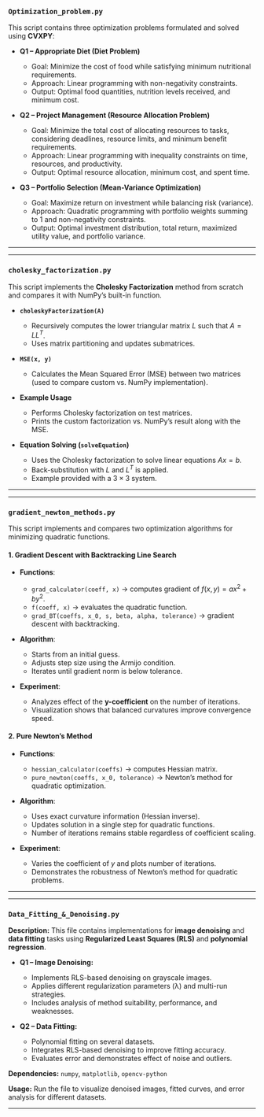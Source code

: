 
### `Optimization_problem.py`

This script contains three optimization problems formulated and solved using **CVXPY**:

* **Q1 – Appropriate Diet (Diet Problem)**

  * Goal: Minimize the cost of food while satisfying minimum nutritional requirements.
  * Approach: Linear programming with non-negativity constraints.
  * Output: Optimal food quantities, nutrition levels received, and minimum cost.

* **Q2 – Project Management (Resource Allocation Problem)**

  * Goal: Minimize the total cost of allocating resources to tasks, considering deadlines, resource limits, and minimum benefit requirements.
  * Approach: Linear programming with inequality constraints on time, resources, and productivity.
  * Output: Optimal resource allocation, minimum cost, and spent time.

* **Q3 – Portfolio Selection (Mean-Variance Optimization)**

  * Goal: Maximize return on investment while balancing risk (variance).
  * Approach: Quadratic programming with portfolio weights summing to 1 and non-negativity constraints.
  * Output: Optimal investment distribution, total return, maximized utility value, and portfolio variance.

---

---

### `cholesky_factorization.py`

This script implements the **Cholesky Factorization** method from scratch and compares it with NumPy’s built-in function.

* **`choleskyFactorization(A)`**

  * Recursively computes the lower triangular matrix $L$ such that $A = L L^T$.
  * Uses matrix partitioning and updates submatrices.

* **`MSE(x, y)`**

  * Calculates the Mean Squared Error (MSE) between two matrices (used to compare custom vs. NumPy implementation).

* **Example Usage**

  * Performs Cholesky factorization on test matrices.
  * Prints the custom factorization vs. NumPy’s result along with the MSE.

* **Equation Solving (`solveEquation`)**

  * Uses the Cholesky factorization to solve linear equations $A x = b$.
  * Back-substitution with $L$ and $L^T$ is applied.
  * Example provided with a $3 \times 3$ system.

---

---

### `gradient_newton_methods.py`

This script implements and compares two optimization algorithms for minimizing quadratic functions.

#### **1. Gradient Descent with Backtracking Line Search**

* **Functions**:

  * `grad_calculator(coeff, x)` → computes gradient of $f(x, y) = a x^2 + b y^2$.
  * `f(coeff, x)` → evaluates the quadratic function.
  * `grad_BT(coeffs, x_0, s, beta, alpha, tolerance)` → gradient descent with backtracking.

* **Algorithm**:

  * Starts from an initial guess.
  * Adjusts step size using the Armijo condition.
  * Iterates until gradient norm is below tolerance.

* **Experiment**:

  * Analyzes effect of the **y-coefficient** on the number of iterations.
  * Visualization shows that balanced curvatures improve convergence speed.

#### **2. Pure Newton’s Method**

* **Functions**:

  * `hessian_calculator(coeffs)` → computes Hessian matrix.
  * `pure_newton(coeffs, x_0, tolerance)` → Newton’s method for quadratic optimization.

* **Algorithm**:

  * Uses exact curvature information (Hessian inverse).
  * Updates solution in a single step for quadratic functions.
  * Number of iterations remains stable regardless of coefficient scaling.

* **Experiment**:

  * Varies the coefficient of $y$ and plots number of iterations.
  * Demonstrates the robustness of Newton’s method for quadratic problems.

---

---

### `Data_Fitting_&_Denoising.py`

**Description:**
This file contains implementations for **image denoising** and **data fitting** tasks using **Regularized Least Squares (RLS)** and **polynomial regression**.

* **Q1 – Image Denoising:**

  * Implements RLS-based denoising on grayscale images.
  * Applies different regularization parameters (λ) and multi-run strategies.
  * Includes analysis of method suitability, performance, and weaknesses.

* **Q2 – Data Fitting:**

  * Polynomial fitting on several datasets.
  * Integrates RLS-based denoising to improve fitting accuracy.
  * Evaluates error and demonstrates effect of noise and outliers.

**Dependencies:** `numpy`, `matplotlib`, `opencv-python`

**Usage:**
Run the file to visualize denoised images, fitted curves, and error analysis for different datasets.

---
